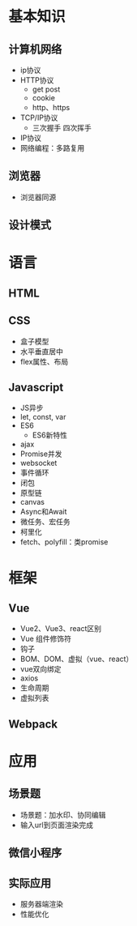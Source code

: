 # 基本知识
## 计算机网络
- ip协议
- HTTP协议
  - get post
  - cookie
  - http、https
- TCP/IP协议
  - 三次握手 四次挥手
- IP协议
- 网络编程：多路复用

## 浏览器
- 浏览器同源


## 设计模式

# 语言
## HTML
## CSS
- 盒子模型
- 水平垂直居中
- flex属性、布局

## Javascript
- JS异步
- let, const, var
- ES6
  - ES6新特性
- ajax
- Promise并发
- websocket
- 事件循环
- 闭包
- 原型链
- canvas
- Async和Await
- 微任务、宏任务
- 柯里化
- fetch、polyfill：类promise

# 框架
## Vue
- Vue2、Vue3、react区别
- Vue 组件修饰符
- 钩子
- BOM、DOM、虚拟（vue、react）
- vue双向绑定
- axios
- 生命周期
- 虚拟列表

## Webpack

# 应用
## 场景题
- 场景题：加水印、协同编辑
- 输入url到页面渲染完成

## 微信小程序

## 实际应用
- 服务器端渲染
- 性能优化
